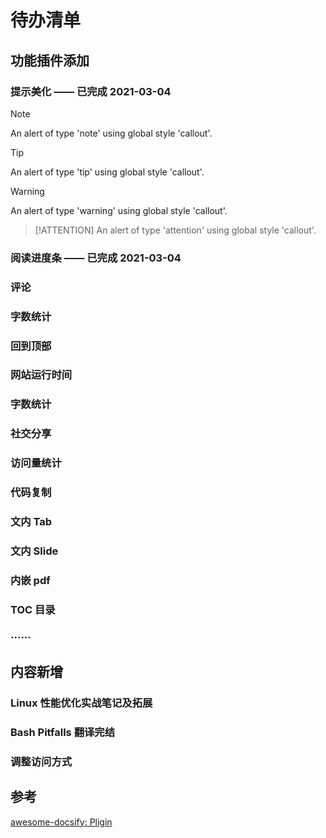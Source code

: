 # 待办清单

## 功能插件添加

### 提示美化 —— 已完成 2021-03-04

> [!NOTE]
> An alert of type 'note' using global style 'callout'.

> [!TIP]
> An alert of type 'tip' using global style 'callout'.

> [!WARNING]
> An alert of type 'warning' using global style 'callout'.

> [!ATTENTION]
> An alert of type 'attention' using global style 'callout'.

### 阅读进度条 —— 已完成 2021-03-04

### 评论

### 字数统计

### 回到顶部

### 网站运行时间

### 字数统计

### 社交分享

### 访问量统计

### 代码复制

### 文内 Tab

### 文内 Slide

### 内嵌 pdf

### TOC 目录

### ······



## 内容新增

### Linux 性能优化实战笔记及拓展

### Bash Pitfalls 翻译完结

### 调整访问方式

## 参考

[awesome-docsify: Pligin](https://github.com/docsifyjs/awesome-docsify#plugins)